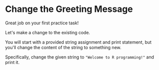 # Change the Greeting Message

Great job on your first practice task!

Let's make a change to the existing code.

You will start with a provided string assignment and print statement, but you'll change the content of the string to something new.

Specifically, change the given string to `"Welcome to R programming!"` and print it.